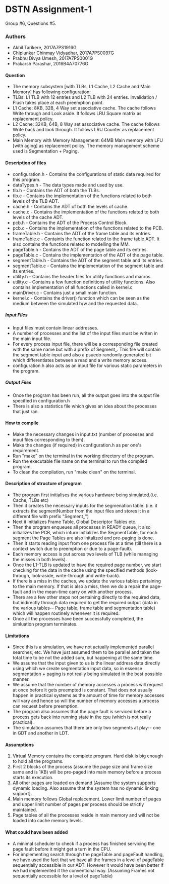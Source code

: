 # DSTN Assignment-1
Group #6, Questions #5.

### Authors
* Akhil Tarikere, 2017A7PS1916G
* Chiplunkar Chinmay Vidyadhar, 2017A7PS0097G
* Prabhu Divya Umesh, 2017A7PS0001G
* Prakarsh Parashar, 2016B4A70776G


#### Question
* The memory subsystem [with TLBs, L1 Cache, L2 Cache and Main Memory] has following configuration:
* TLBs: L1 TLB with 12 entries and L2 TLB with 24 entries. Invalidation / Flush takes place at each preemption point.
* L1 Cache: 8KB, 32B, 4 Way set associative cache. The cache follows Write through and Look aside. It follows LRU Square matrix as replacement policy.
* L2 Cache: 32KB, 64B, 8 Way set associative cache. The cache follows Write back and look through. It follows LRU Counter as replacement policy.
* Main Memory with Memory Management: 64MB Main memory with LFU [with aging] as replacement policy. The memory management scheme used is Segmentation + Paging.


#### Description of files
* configuration.h - Contains the configurations of static data required for this program.
* dataTypes.h - The data types made and used by use.
* tlb.h - Contains the ADT of both the TLBs.
* tlb.c - Contains the implementation of the functions related to both levels of the TLB ADT.
* cache.h - Contains the ADT of both the levels of cache.
* cache.c - Contains the implementation of the functions related to both levels of the cache ADT.
* pcb.h - Contains the ADT of the Process Control Block.
* pcb.c - Contains the implementation of the functions related to the PCB.
* frameTable.h - Contains the ADT of the frame table and its entries.
* frameTable.c - Containts the function related to the frame table ADT. It also contains the functions related to modelling the MM.
* pageTable.h - Contains the ADT of the page table and its entries.
* pageTable.c - Contains the implementation of the ADT of the page table.
* segmentTable.h - Contains the ADT of the segment table and its entries.
* segmentTable.c - Contains the implementation of the segment table and its entries.
* utility.h - Contains the header files for utility functions and macros.
* utility.c - Contains a few function definitions of utility functions. Also contains implementation of all functions called in kernel.c
* mainDriver.c - Contains just a small main function.
* kernel.c - Contains the driver() function which can be seen as the medium between the simulated h/w and the requested data.


##### Input Files
* Input files must contain linear addresses.
* A number of processes and the list of the input files must be writen in the main input file.
* For every process input file, there will be a corresponding file created with the same name but with a prefix of Segment_. This file will contain the segment table input and also a psuedo randomly generated bit which differentiates between a read and a write memory access.
* configuration.h also acts as an input file for various static parameters in the program.

##### Output Files
* Once the program has been run, all the output goes into the output file specified in configuration.h
* There is also a statistics file which gives an idea about the processes that just ran.


#### How to compile
* Make the necessary changes in input.txt (number of processes and input files corresponding to them).
* Make the changes (if required) in configuration.h as per one's requirement.
* Run "make" on the terminal in the working directory of the program.
* Run the executable file name on the terminal to run the compiled program.
* To clean the compilation, run "make clean" on the terminal.


#### Description of structure of program
* The program first initialises the various hardware being simulated.(i.e. Cache, TLBs etc)
* Then it creates the necessary inputs for the segmenation table. (i.e. it extracts the segmentNumber from the input files and stores it in a different file with prefix "Segment_")
* Next it initializes Frame Table, Global Descriptor Tables etc.
* Then the program enqueues all processes in READY queue, it also initializes the PCB, which inturn initializes the SegmentTable, for each segment the Page Tables are also initalized and pre-paging is done. 
* Then it starts reading input from one process file at a time (till there is a context switch due to preemption or due to a page-fault).
* Each memory access is put across two levels of TLB (while managing the misses in both levels).
* Once the L1-TLB is updated to have the required page number, we start checking for the data in the cache using the specified methods (look-through, look-aside, write-through and write-back).
* If there is a miss in the caches, we update the various tables pertaining to the main memory. If that is also a miss, then we do a repair the page-fault and in the mean-time carry on with another process.
* There are a few other steps not pertaining directly to the required data, but indirectly through data required to get the required output (data in the various tables-- Page table, frame table and segmentation table) which will happen routinely whenever it is required.
* Once all the processes have been successfully completed, the simluation program terminates.


#### Limitations
* Since this is a simulation, we have not actually implemented parallel searches, etc. We have just assumed them to be parallel and taken the total time to be not the added sum, but happening at the same time.
* We assume that the input given to us is the linear address data directly using which we create segmentation input data, so in essense segmentation + paging is not really being simulated in the best possible manner.
* We assume that the number of memory accesses a process will request at once before it gets preempted is constant. That does not usually happen in practical systems as the amount of time for memory accesses will vary and hence so will the number of memory accesses a process can request before preemption.
* The program also assumes that the page fault is serviced before a process gets back into running state in the cpu (which is not really practical).
* The simulation assumes that there are only two segments at play-- one in GDT and another in LDT.


#### Assumptions
1. Virtual Memory contains the complete program. Hard disk is big enough to hold all the programs.
2. First 2 blocks of the process (assume the page size and frame size same and is 1KB) will be pre-paged into main memory before a process starts its execution.
3. All other pages are loaded on demand [Assume the system supports dynamic loading. Also assume that the system has no dynamic linking support].
4. Main memory follows Global replacement. Lower limit number of pages and upper limit number of pages per process should be strictly maintained.
5. Page tables of all the processes reside in main memory and will not be loaded into cache memory levels.

#### What could have been added
* A minimal scheduler to check if a process has finished servicing the page fault before it might get a turn in the CPU.
* For implementing search through the pageTable and pageFault handling, we have used the fact that we have all the frames in a level of pageTable sequentially accessible in our ADT. However it would have been better if we had implemented it the conventional way. (Assuming Frames not sequentially accessible for a level of pageTable)
